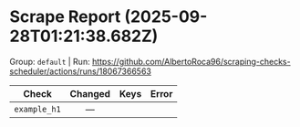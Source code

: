 # Scrape Report (2025-09-28T01:21:38.682Z)

Group: `default`  |  Run: https://github.com/AlbertoRoca96/scraping-checks-scheduler/actions/runs/18067366563

| Check | Changed | Keys | Error |
|---|:---:|:--|:--|
| `example_h1` | — |  |  |
